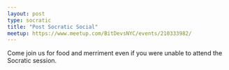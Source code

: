 ```yaml
---
layout: post
type: socratic
title: "Post Socratic Social"
meetup: https://www.meetup.com/BitDevsNYC/events/210333982/
---
```


Come join us for food and merriment even if you were unable to attend the Socratic session.

